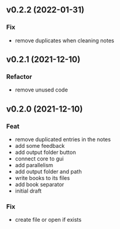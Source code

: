 ## v0.2.2 (2022-01-31)

### Fix

- remove duplicates when cleaning notes

## v0.2.1 (2021-12-10)

### Refactor

- remove unused code

## v0.2.0 (2021-12-10)

### Feat

- remove duplicated entries in the notes
- add some feedback
- add output folder button
- connect core to gui
- add parallelism
- add output folder and path
- write books to its files
- add book separator
- initial draft

### Fix

- create file or open if exists
